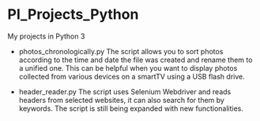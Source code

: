 # PI_Projects_Python
My projects in Python 3

* photos_chronologically.py
The script allows you to sort photos according to the time and date the file was created and rename them to a unified one.
This can be helpful when you want to display photos collected from various devices on a smartTV using a USB flash drive.


* header_reader.py
The script uses Selenium Webdriver and reads headers from selected websites, it can also search for them by keywords. 
The script is still being expanded with new functionalities.
